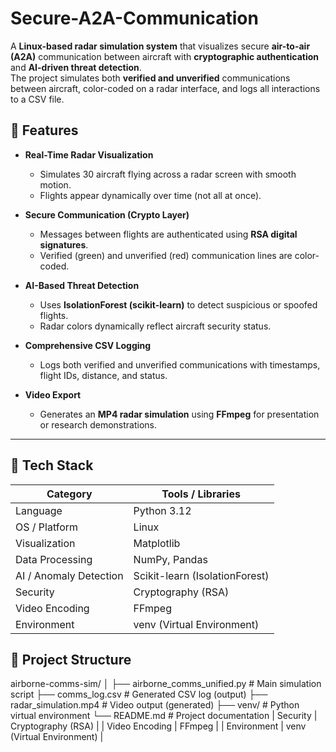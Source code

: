 # Secure-A2A-Communication
A **Linux-based radar simulation system** that visualizes secure **air-to-air (A2A)** communication between aircraft with **cryptographic authentication** and **AI-driven threat detection**.  
The project simulates both **verified and unverified** communications between aircraft, color-coded on a radar interface, and logs all interactions to a CSV file.

## 🚀 Features

- **Real-Time Radar Visualization**  
  - Simulates 30 aircraft flying across a radar screen with smooth motion.  
  - Flights appear dynamically over time (not all at once).  

- **Secure Communication (Crypto Layer)**  
  - Messages between flights are authenticated using **RSA digital signatures**.  
  - Verified (green) and unverified (red) communication lines are color-coded.  

- **AI-Based Threat Detection**  
  - Uses **IsolationForest (scikit-learn)** to detect suspicious or spoofed flights.  
  - Radar colors dynamically reflect aircraft security status.  

- **Comprehensive CSV Logging**  
  - Logs both verified and unverified communications with timestamps, flight IDs, distance, and status.  

- **Video Export**  
  - Generates an **MP4 radar simulation** using **FFmpeg** for presentation or research demonstrations.

---

## 🧠 Tech Stack

| Category | Tools / Libraries |
|-----------|------------------|
| Language | Python 3.12 |
| OS / Platform | Linux |
| Visualization | Matplotlib |
| Data Processing | NumPy, Pandas |
| AI / Anomaly Detection | Scikit-learn (IsolationForest) |
| Security | Cryptography (RSA) |
| Video Encoding | FFmpeg |
| Environment | venv (Virtual Environment) |

## 📁 Project Structure
airborne-comms-sim/
│
├── airborne_comms_unified.py # Main simulation script
├── comms_log.csv # Generated CSV log (output)
├── radar_simulation.mp4 # Video output (generated)
├── venv/ # Python virtual environment
└── README.md # Project documentation
| Security | Cryptography (RSA) |
| Video Encoding | FFmpeg |
| Environment | venv (Virtual Environment) |
